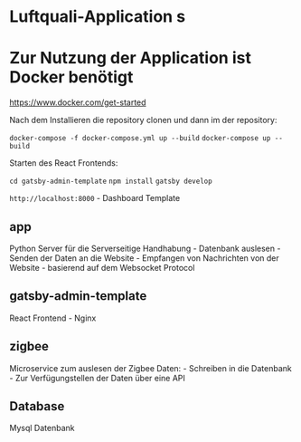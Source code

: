 # Luftquali-Application s

# Zur Nutzung der Application ist Docker benötigt
https://www.docker.com/get-started

Nach dem Installieren die repository clonen und dann im der repository:

`docker-compose -f docker-compose.yml up --build`
`docker-compose up --build`

Starten des React Frontends:

`cd gatsby-admin-template`
`npm install`
`gatsby develop`

`http://localhost:8000` - Dashboard Template

## app
Python Server für die Serverseitige Handhabung
    - Datenbank auslesen
    - Senden der Daten an die Website
    - Empfangen von Nachrichten von der Website
    - basierend auf dem Websocket Protocol


## gatsby-admin-template
React Frontend
    - Nginx 


## zigbee
Microservice zum auslesen der Zigbee Daten:
    - Schreiben in die Datenbank
    - Zur Verfügungstellen der Daten über eine API 


## Database
Mysql Datenbank
